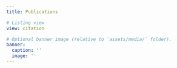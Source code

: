 ```yaml
---
title: Publications

# Listing view
view: citation

# Optional banner image (relative to `assets/media/` folder).
banner:
  caption: ''
  image: ''
---
```


<!-- Google tag (gtag.js) -->
<script async src="https://www.googletagmanager.com/gtag/js?id=G-Q89V2WHQWE"></script>
<script>
  window.dataLayer = window.dataLayer || [];
  function gtag(){dataLayer.push(arguments);}
  gtag('js', new Date());

  gtag('config', 'G-Q89V2WHQWE');
</script>